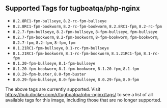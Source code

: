## Supported Tags for tugboatqa/php-nginx

* `8.2.8RC1-fpm-bullseye`, `8.2-rc-fpm-bullseye`
* `8.2.8RC1-fpm-bookworm`, `8.2-rc-fpm-bookworm`, `8.2.8RC1-fpm`, `8.2-rc-fpm`
* `8.2.7-fpm-bullseye`, `8.2-fpm-bullseye`, `8-fpm-bullseye`, `fpm-bullseye`
* `8.2.7-fpm-bookworm`, `8.2-fpm-bookworm`, `8-fpm-bookworm`, `fpm-bookworm`, `8.2.7-fpm`, `8.2-fpm`, `8-fpm`, `fpm`
* `8.1.21RC1-fpm-bullseye`, `8.1-rc-fpm-bullseye`
* `8.1.21RC1-fpm-bookworm`, `8.1-rc-fpm-bookworm`, `8.1.21RC1-fpm`, `8.1-rc-fpm`
* `8.1.20-fpm-bullseye`, `8.1-fpm-bullseye`
* `8.1.20-fpm-bookworm`, `8.1-fpm-bookworm`, `8.1.20-fpm`, `8.1-fpm`
* `8.0.29-fpm-buster`, `8.0-fpm-buster`
* `8.0.29-fpm-bullseye`, `8.0-fpm-bullseye`, `8.0.29-fpm`, `8.0-fpm`

The above tags are currently supported. Visit https://hub.docker.com/r/tugboatqa/php-nginx/tags/ to see a list of all available tags for this image, including those that are no longer supported.
